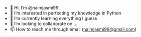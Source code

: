 - 👋 Hi, I’m @naimjasmi99
- 👀 I’m interested in perfecting my knowledge in Python 
- 🌱 I’m currently learning everything I guess
- 💞️ I’m looking to collaborate on ...
- 📫 How to reach me through email (naimjasmi99@gmail.com)

<!---
naimjasmi99/naimjasmi99 is a ✨ special ✨ repository because its `README.md` (this file) appears on your GitHub profile.
You can click the Preview link to take a look at your changes.
--->
